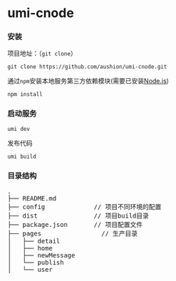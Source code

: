# umi-cnode
### 安装
项目地址：（`git clone`）

```shell
git clone https://github.com/aushion/umi-cnode.git
```

通过`npm`安装本地服务第三方依赖模块(需要已安装[Node.js](https://nodejs.org/))

```
npm install
```

### 启动服务

```
umi dev
```

发布代码
```
umi build
```


### 目录结构
<pre>
.
├── README.md           
├── config             // 项目不同环境的配置
├── dist               // 项目build目录
├── package.json       // 项目配置文件
├── pages                // 生产目录
│   ├── detail        
│   ├── home     
│   ├── newMessage         
│   └── publish      
│   └── user      

<pre>
